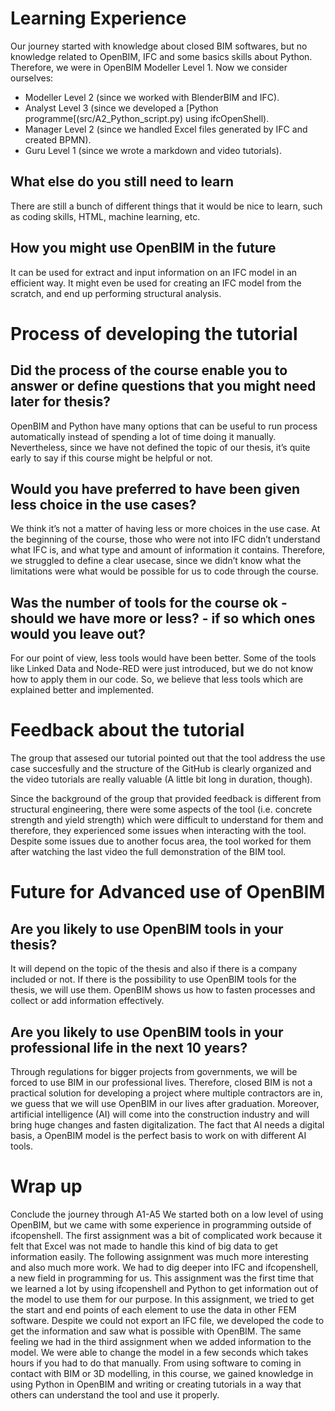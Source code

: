 # Learning Experience
Our journey started with knowledge about closed BIM softwares, but no knowledge related to OpenBIM, IFC and some basics skills about Python. Therefore, we were in OpenBIM Modeller Level 1. Now we consider ourselves:
* Modeller Level 2 (since we worked with BlenderBIM and IFC).
* Analyst Level 3 (since we developed a [Python programme[(src/A2_Python_script.py) using ifcOpenShell).
*	Manager Level 2 (since we handled Excel files generated by IFC and created BPMN).
*	Guru Level 1 (since we wrote a markdown and video tutorials).

##	What else do you still need to learn
There are still a bunch of different things that it would be nice to learn, such as coding skills, HTML, machine learning, etc.

## How you might use OpenBIM in the future
It can be used for extract and input information on an IFC model in an efficient way. It might even be used for creating an IFC model from the scratch, and end up performing structural analysis.

# Process of developing the tutorial
##  Did the process of the course enable you to answer or define questions that you might need later for thesis?
OpenBIM and Python have many options that can be useful to run process automatically instead of spending a lot of time doing it manually. Nevertheless, since we have not defined the topic of our thesis, it’s quite early to say if this course might be helpful or not.

## Would you have preferred to have been given less choice in the use cases?
We think it’s not a matter of having less or more choices in the use case. At the beginning of the course, those who were not into IFC didn’t understand what IFC is, and what type and amount of information it contains. Therefore, we struggled to define a clear usecase, since we didn’t know what the limitations were what would be possible for us to code through the course.

## Was the number of tools for the course ok - should we have more or less? - if so which ones would you leave out?
For our point of view, less tools would have been better. Some of the tools like Linked Data and Node-RED were just introduced, but we do not know how to apply them in our code. So, we believe that less tools which are explained better and implemented.

# Feedback about the tutorial
The group that assesed our tutorial pointed out that the tool address the use case succesfully and the structure of the GitHub is clearly organized and the video tutorials are really valuable (A little bit long in duration, though). 

Since the background of the group that provided feedback is different from structural engineering, there were some aspects of the tool (i.e. concrete strength and yield strength) which were difficult to understand for them and therefore, they experienced some issues when interacting with the tool. Despite some issues due to another focus area, the tool worked for them after watching the last video the full demonstration of the BIM tool.

# Future for Advanced use of OpenBIM
## Are you likely to use OpenBIM tools in your thesis?
It will depend on the topic of the thesis and also if there is a company included or not. If there is the possibility to use OpenBIM tools for the thesis, we will use them. OpenBIM shows us how to fasten processes and collect or add information effectively. 
## Are you likely to use OpenBIM tools in your professional life in the next 10 years?
Through regulations for bigger projects from governments, we will be forced to use BIM in our professional lives. Therefore, closed BIM is not a practical solution for developing a project where multiple contractors are in, we guess that we will use OpenBIM in our lives after graduation. Moreover, artificial intelligence (AI) will come into the construction industry and will bring huge changes and fasten digitalization. The fact that AI needs a digital basis, a OpenBIM model is the perfect basis to work on with different AI tools.
# Wrap up
Conclude the journey through A1-A5
We started both on a low level of using OpenBIM, but we came with some experience in programming outside of ifcopenshell. The first assignment was a bit of complicated work because it felt that Excel was not made to handle this kind of big data to get information easily. The following assignment was much more interesting and also much more work. We had to dig deeper into IFC and ifcopenshell, a new field in programming for us. This assignment was the first time that we learned a lot by using ifcopenshell and Python to get information out of the model to use them for our purpose. In this assignment, we tried to get the start and end points of each element to use the data in other FEM software. Despite we could not export an IFC file, we developed the code to get the information and saw what is possible with OpenBIM. The same feeling we had in the third assignment when we added information to the model. We were able to change the model in a few seconds which takes hours if you had to do that manually. From using software to coming in contact with BIM or 3D modelling, in this course, we gained knowledge in using Python in OpenBIM and writing or creating tutorials in a way that others can understand the tool and use it properly.
